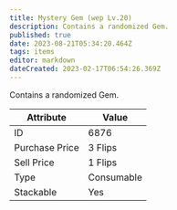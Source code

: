 ```yaml
---
title: Mystery Gem (wep Lv.20)
description: Contains a randomized Gem.
published: true
date: 2023-08-21T05:34:20.464Z
tags: items
editor: markdown
dateCreated: 2023-02-17T06:54:26.369Z
---
```


Contains a randomized Gem.

|Attribute|Value|
|-|-|
|ID|6876|
|Purchase Price|3 Flips|
|Sell Price|1 Flips|
|Type|Consumable|
|Stackable|Yes|

